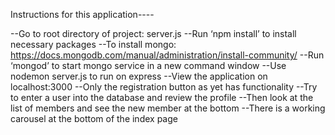
Instructions for this application----

--Go to root directory of project: server.js
--Run ‘npm install’ to install necessary packages
--To install mongo: https://docs.mongodb.com/manual/administration/install-community/
--Run ‘mongod’ to start mongo service in a new command window
--Use nodemon server.js to run on express
--View the application on localhost:3000
--Only the registration button as yet has functionality
--Try to enter a user into the database and review the profile
--Then look at the list of members and see the new member at the bottom
--There is a working carousel at the bottom of the index page
